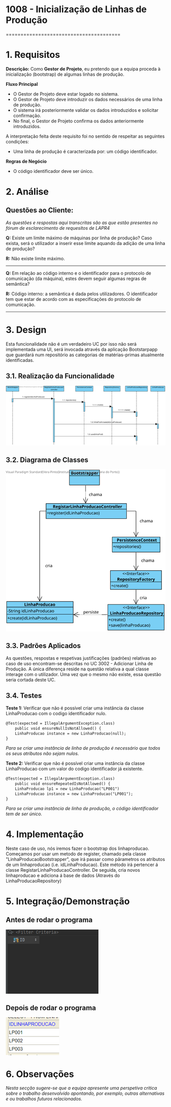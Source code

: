 # 1008 - Inicialização de Linhas de Produção
=======================================


# 1. Requisitos


**Descrição:** Como **Gestor de Projeto**, eu pretendo que a equipa proceda à inicialização (bootstrap) de algumas linhas de produção.

**Fluxo Principal**
* O Gestor de Projeto deve estar logado no sistema.
* O Gestor de Projeto deve introduzir os dados necessários de uma linha de produção.
* O sistema irá posteriormente validar os dados introduzidos e solicitar confirmação.
* No final, o Gestor de Projeto confirma os dados anteriormente introduzidos.

A interpretação feita deste requisito foi no sentido de respeitar as seguintes condições:

* Uma linha de produção é caracterizada por: um código identificador.

**Regras de Negócio**
* O código identificador deve ser único.

# 2. Análise

## Questões ao Cliente:

*As questões e respostas aqui transcritas são as que estão presentes no fórum de esclarecimento de requesitos de LAPR4*

**Q:** Existe um limite máximo de máquinas por linha de produção? Caso exista, será o utilizador a inserir esse limite aquando da adição de uma linha de produção?

**R:** Não existe limite máximo.

---------

**Q:** Em relação ao código interno e o identificador para o protocolo de comunicação (da máquina), estes devem seguir algumas regras de semântica?

**R:** Código interno: a semântica é dada pelos utilizadores. O identificador tem que estar de acordo com as especificações do protocolo de comunicação.

---------

# 3. Design

Esta funcionalidade não é um verdadeiro UC por isso não será implementada uma UI, será invocada através da aplicação Bootstarpapp que guardará num repositório as categorias de matérias-primas atualmente identificadas.


## 3.1. Realização da Funcionalidade

![SD_1008.svg](SD_1008.svg)

## 3.2. Diagrama de Classes

![CD_1008.svg](CD_1008.svg)

## 3.3. Padrões Aplicados

As questões, respostas e respetivas justificações (padrões) relativas ao caso de uso encontram-se descritas no UC 3002 - Adicionar Linha de Produção. A única diferença reside na questão relativa a qual classe interage com o utilizador. Uma vez que o mesmo não existe, essa questão seria cortada deste UC.

## 3.4. Testes

**Teste 1:** Verificar que não é possível criar uma instância da classe LinhaProducao com o codigo identificador nulo.

	@Test(expected = IllegalArgumentException.class)
		public void ensureNullIsNotAllowed() {
		LinhaProducao instance = new LinhaProducao(null);
	}

*Para se criar uma instância de linha de produção é necessário que todos os seus atributos não sejam nulos.*

**Teste 2:** Verificar que não é possível criar uma instância da classe LinhaProducao com um valor do codigo identificador já existente.

	@Test(expected = IllegalArgumentException.class)
		public void ensureRepeatedIsNotAllowed() {
		LinhaProducao lp1 = new LinhaProducao("LP001")
		LinhaProducao instance = new LinhaProducao("LP001");
	}

*Para se criar uma instância de linha de produção, o código identificador tem de ser único.*

# 4. Implementação

Neste caso de uso, nós iremos fazer o bootstrap dos linhaproducao. Começamos por usar um metodo de register, chamado pela classe "LinhaProducaoBootstrapper", que irá passar como pârametros os atributos de um linhaproducao (i.e. idLinhaProducao). Este método irá pertencer á classe RegistarLinhaProducaoController. De seguida, cria novos linhaproducao e adiciona á base de dados (Através do LinhaProducaoRepository)


# 5. Integração/Demonstração

## Antes de rodar o programa

![linhaproducaoantes.png](linhaproducaoantes.png)

## Depois de rodar o programa

![linhaproducaodepois.png](linhaproducaodepois.png)

# 6. Observações

*Nesta secção sugere-se que a equipa apresente uma perspetiva critica sobre o trabalho desenvolvido apontando, por exemplo, outras alternativas e ou trabalhos futuros relacionados.*

